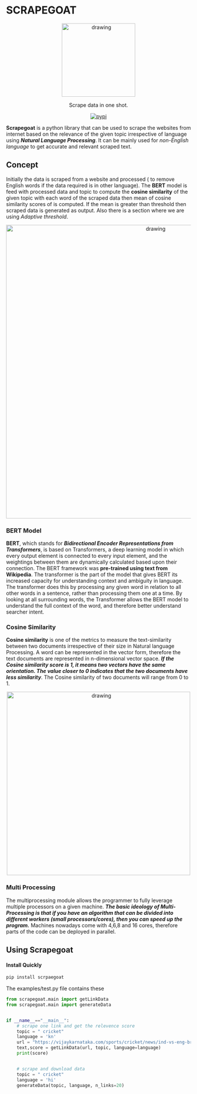 <h1> SCRAPEGOAT </h1>

<p align="center">
    <img src="https://user-images.githubusercontent.com/63489382/177471710-beaa7603-6a51-45f6-afaa-9c948a928bbd.png" alt="drawing" width="200"/>
</p>

<p align="center">
   Scrape data in one shot.
</p>

<p align="center">
   <a href="https://www.npmjs.com/package/@swc/core">
     <a href="https://pypi.org/project/scrapegoat/"><img src="https://img.shields.io/badge/pypi-package-blue?labelColor=black&style=flat&logo=python&link=https://pypi.org/project/scrapegoat/" alt="pypi" /></a>
   </a>
</p>

**Scrapegoat** is a python library that can be used to scrape the websites from internet based on the relevance of the given topic irrespective of language using ***Natural Language Processing***. It can be mainly used for *non-English language* to get accurate and relevant scraped text.

## Concept
Initially the data is scraped from a website  and  processed ( to remove English words if the data required is in other language). The **BERT** model is feed with processed data and topic  to compute the **cosine similarity** of the given topic with each word of the scraped data then mean of cosine similarity scores of is computed. If the mean is greater than threshold then scraped data is generated as output. Also there is a section where we are using *Adaptive threshold*.

<p align="center">
    <img src="https://user-images.githubusercontent.com/63489382/177385427-2da4d354-03bf-415b-8132-8b0afd874609.png" alt="drawing" width="800"/>
</p>


### BERT Model 
**BERT**, which stands for ***Bidirectional Encoder Representations from Transformers***, is based on Transformers, a deep learning model in which every output element is connected to every input element, and the weightings between them are dynamically calculated based upon their connection. The BERT framework was **pre-trained using text from Wikipedia**. The transformer is the part of the model that gives BERT its increased capacity for understanding context and ambiguity in language. The transformer does this by processing any given word in relation to all other words in a sentence, rather than processing them one at a time. By looking at all surrounding words, the Transformer allows the BERT model to understand the full context of the word, and therefore better understand searcher intent.


### Cosine Similarity
**Cosine similarity** is one of the metrics to measure the text-similarity between two documents irrespective of their size in Natural language Processing. A word can be represented in the vector form, therefore the text documents are represented in n-dimensional vector space. ***If the Cosine similarity score is 1, it means two vectors have the same orientation. The value closer to 0 indicates that the two documents have less similarity***. The Cosine similarity of two documents will range from 0 to 1.


<p align="center">
    <img src="https://user-images.githubusercontent.com/63489382/177380223-3e15e413-fb09-4642-9ccc-5a0730ed25a9.png" alt="drawing" width="500"/>
</p>

### Multi Processing
The multiprocessing module allows the programmer to fully leverage multiple processors on a given machine. ***The basic ideology of Multi-Processing is that if you have an algorithm that can be divided into different workers (small processors/cores), then you can speed up the program.*** Machines nowadays come with 4,6,8 and 16 cores, therefore parts of the code can be deployed in parallel.

## Using Scrapegoat

#### Install Quickly
```bash
pip install scrpaegoat
```



The examples/test.py file contains these
```python
from scrapegoat.main import getLinkData
from scrapegoat.main import generateData


if __name__=="__main__":
    # scrape one link and get the relevence score
    topic = " cricket"
    language = 'kn'
    url = "https://vijaykarnataka.com/sports/cricket/news/ind-vs-eng-brian-lara-congratulates-jasprit-bumrah-for-breaking-his-world-record-in-test-cricket/articleshow/92628545.cms"
    text,score = getLinkData(url, topic, language=language)
    print(score)


    # scrape and download data
    topic = " cricket"
    language = 'hi'
    generateData(topic, language, n_links=20)

```
